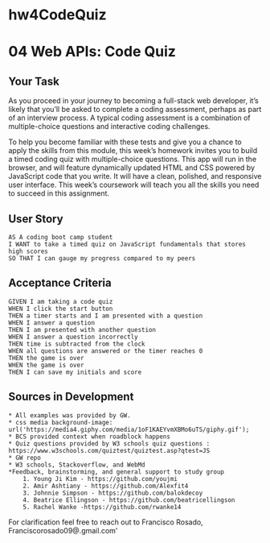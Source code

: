 # hw4CodeQuiz
# 04 Web APIs: Code Quiz

## Your Task

As you proceed in your journey to becoming a full-stack web developer, it’s likely that you’ll be asked to complete a coding assessment, perhaps as part of an interview process. A typical coding assessment is a combination of multiple-choice questions and interactive coding challenges. 

To help you become familiar with these tests and give you a chance to apply the skills from this module, this week’s homework invites you to build a timed coding quiz with multiple-choice questions. This app will run in the browser, and will feature dynamically updated HTML and CSS powered by JavaScript code that you write. It will have a clean, polished, and responsive user interface. This week’s coursework will teach you all the skills you need to succeed in this assignment.


## User Story

```
AS A coding boot camp student
I WANT to take a timed quiz on JavaScript fundamentals that stores high scores
SO THAT I can gauge my progress compared to my peers
```


## Acceptance Criteria

```
GIVEN I am taking a code quiz
WHEN I click the start button
THEN a timer starts and I am presented with a question
WHEN I answer a question
THEN I am presented with another question
WHEN I answer a question incorrectly
THEN time is subtracted from the clock
WHEN all questions are answered or the timer reaches 0
THEN the game is over
WHEN the game is over
THEN I can save my initials and score
```

## Sources in Development

    * All examples was provided by GW. 
    * css media background-image: url('https://media4.giphy.com/media/1oF1KAEYvmXBMo6uTS/giphy.gif');
    * BCS provided context when roadblock happens
    * Quiz questions provided by W3 schools quiz questions : https://www.w3schools.com/quiztest/quiztest.asp?qtest=JS
    * GW repo
    * W3 schools, Stackoverflow, and WebMd 
    *Feedback, brainstorming, and general support to study group
        1. Young Ji Kim - https://github.com/youjmi
        2. Amir Ashtiany - https://github.com/Alexfit4
        3. Johnnie Simpson - https://github.com/balokdecoy
        4. Beatrice Ellingson - https://github.com/beatricellingson
        5. Rachel Wanke -https://github.com/rwanke14

 For clarification feel free to reach out to Francisco Rosado, Franciscorosado09@.gmail.com'





